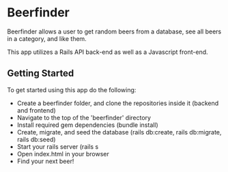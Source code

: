 <h1>Beerfinder</h1>
Beerfinder allows a user to get random beers from a database, see all beers in a category, and like them.

This app utilizes a Rails API back-end as well as a Javascript front-end.

<h2>Getting Started</h2>
<p>To get started using this app do the following:</p>

<ul>
<li>Create a beerfinder folder, and clone the repositories inside it (backend and frontend)</li>
<li>Navigate to the top of the 'beerfinder' directory</li>
<li>Install required gem dependencies (bundle install)</li>
<li>Create, migrate, and seed the database (rails db:create, rails db:migrate, rails db:seed)</li>
<li>Start your rails server (rails s</li>
<li>Open index.html in your browser</li>
<li>Find your next beer!</li>
</ul>